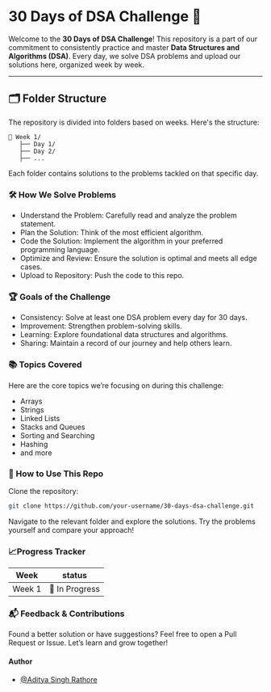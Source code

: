 # 30 Days of DSA Challenge 🚀

Welcome to the **30 Days of DSA Challenge**! This repository is a part of our commitment to consistently practice and master **Data Structures and Algorithms (DSA)**. Every day, we solve DSA problems and upload our solutions here, organized week by week.

---

## 🗂️ Folder Structure

The repository is divided into folders based on weeks. Here's the structure:

```plaintext
📁 Week 1/
   ├── Day 1/
   ├── Day 2/
   ├── ...
```
Each folder contains solutions to the problems tackled on that specific day.

### 🛠️ How We Solve Problems
- Understand the Problem: Carefully read and analyze the problem statement.
- Plan the Solution: Think of the most efficient algorithm.
- Code the Solution: Implement the algorithm in your preferred programming language.
- Optimize and Review: Ensure the solution is optimal and meets all edge cases.
- Upload to Repository: Push the code to this repo.

### 🏆 Goals of the Challenge
- Consistency: Solve at least one DSA problem every day for 30 days.
- Improvement: Strengthen problem-solving skills.
- Learning: Explore foundational data structures and algorithms.
- Sharing: Maintain a record of our journey and help others learn.

### 📚 Topics Covered
Here are the core topics we’re focusing on during this challenge:

- Arrays
- Strings
- Linked Lists
- Stacks and Queues
- Sorting and Searching
- Hashing
- and more

### 🚀 How to Use This Repo
Clone the repository:
``` bash
git clone https://github.com/your-username/30-days-dsa-challenge.git
```

Navigate to the relevant folder and explore the solutions.
Try the problems yourself and compare your approach!

### 📈Progress Tracker

| Week             | status                                                                |
| ----------------- | ------------------------------------------------------------------ |
| Week 1| 🚧 In Progress |

### 📬 Feedback & Contributions

Found a better solution or have suggestions? Feel free to open a Pull Request or Issue. Let’s learn and grow together!

#### Author
- [@Aditya Singh Rathore](https://www.github.com/Adez017)
